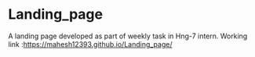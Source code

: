 # Landing_page
A landing page developed as part of weekly task in Hng-7 intern.
Working link :https://mahesh12393.github.io/Landing_page/
